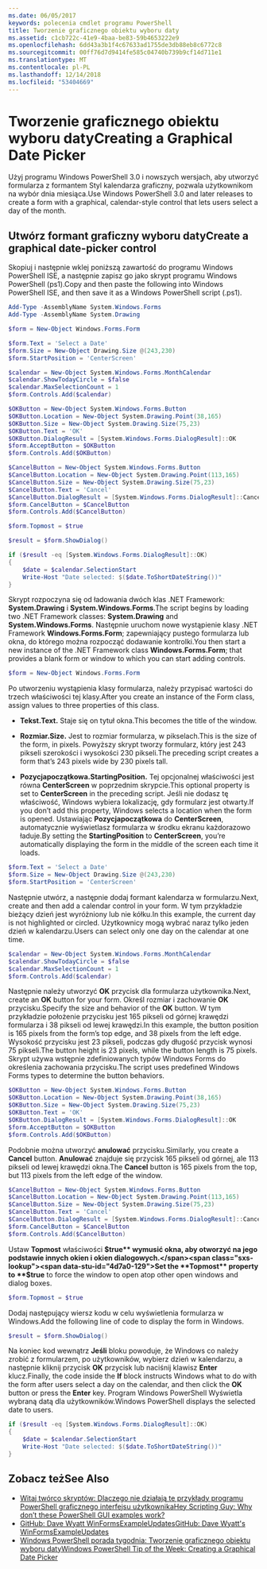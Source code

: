 ```yaml
---
ms.date: 06/05/2017
keywords: polecenia cmdlet programu PowerShell
title: Tworzenie graficznego obiektu wyboru daty
ms.assetid: c1cb722c-41e9-4baa-be83-59b4653222e9
ms.openlocfilehash: 6dd43a3b1f4c67633ad1755de3db88eb8c6772c8
ms.sourcegitcommit: 00ff76d7d9414fe585c04740b739b9cf14d711e1
ms.translationtype: MT
ms.contentlocale: pl-PL
ms.lasthandoff: 12/14/2018
ms.locfileid: "53404669"
---
```

# <a name="creating-a-graphical-date-picker"></a><span data-ttu-id="4d7a0-103">Tworzenie graficznego obiektu wyboru daty</span><span class="sxs-lookup"><span data-stu-id="4d7a0-103">Creating a Graphical Date Picker</span></span>

<span data-ttu-id="4d7a0-104">Użyj programu Windows PowerShell 3.0 i nowszych wersjach, aby utworzyć formularza z formantem Styl kalendarza graficzny, pozwala użytkownikom na wybór dnia miesiąca.</span><span class="sxs-lookup"><span data-stu-id="4d7a0-104">Use Windows PowerShell 3.0 and later releases to create a form with a graphical, calendar-style control that lets users select a day of the month.</span></span>

## <a name="create-a-graphical-date-picker-control"></a><span data-ttu-id="4d7a0-105">Utwórz formant graficzny wyboru daty</span><span class="sxs-lookup"><span data-stu-id="4d7a0-105">Create a graphical date-picker control</span></span>

<span data-ttu-id="4d7a0-106">Skopiuj i następnie wklej poniższą zawartość do programu Windows PowerShell ISE, a następnie zapisz go jako skrypt programu Windows PowerShell (ps1).</span><span class="sxs-lookup"><span data-stu-id="4d7a0-106">Copy and then paste the following into Windows PowerShell ISE, and then save it as a Windows PowerShell script (.ps1).</span></span>

```powershell
Add-Type -AssemblyName System.Windows.Forms
Add-Type -AssemblyName System.Drawing

$form = New-Object Windows.Forms.Form

$form.Text = 'Select a Date'
$form.Size = New-Object Drawing.Size @(243,230)
$form.StartPosition = 'CenterScreen'

$calendar = New-Object System.Windows.Forms.MonthCalendar
$calendar.ShowTodayCircle = $false
$calendar.MaxSelectionCount = 1
$form.Controls.Add($calendar)

$OKButton = New-Object System.Windows.Forms.Button
$OKButton.Location = New-Object System.Drawing.Point(38,165)
$OKButton.Size = New-Object System.Drawing.Size(75,23)
$OKButton.Text = 'OK'
$OKButton.DialogResult = [System.Windows.Forms.DialogResult]::OK
$form.AcceptButton = $OKButton
$form.Controls.Add($OKButton)

$CancelButton = New-Object System.Windows.Forms.Button
$CancelButton.Location = New-Object System.Drawing.Point(113,165)
$CancelButton.Size = New-Object System.Drawing.Size(75,23)
$CancelButton.Text = 'Cancel'
$CancelButton.DialogResult = [System.Windows.Forms.DialogResult]::Cancel
$form.CancelButton = $CancelButton
$form.Controls.Add($CancelButton)

$form.Topmost = $true

$result = $form.ShowDialog()

if ($result -eq [System.Windows.Forms.DialogResult]::OK)
{
    $date = $calendar.SelectionStart
    Write-Host "Date selected: $($date.ToShortDateString())"
}
```

<span data-ttu-id="4d7a0-107">Skrypt rozpoczyna się od ładowania dwóch klas .NET Framework: **System.Drawing** i **System.Windows.Forms**.</span><span class="sxs-lookup"><span data-stu-id="4d7a0-107">The script begins by loading two .NET Framework classes: **System.Drawing** and **System.Windows.Forms**.</span></span> <span data-ttu-id="4d7a0-108">Następnie uruchom nowe wystąpienie klasy .NET Framework **Windows.Forms.Form**; zapewniający pustego formularza lub okna, do którego można rozpocząć dodawanie kontrolki.</span><span class="sxs-lookup"><span data-stu-id="4d7a0-108">You then start a new instance of the .NET Framework class **Windows.Forms.Form**; that provides a blank form or window to which you can start adding controls.</span></span>

```powershell
$form = New-Object Windows.Forms.Form
```

<span data-ttu-id="4d7a0-109">Po utworzeniu wystąpienia klasy formularza, należy przypisać wartości do trzech właściwości tej klasy.</span><span class="sxs-lookup"><span data-stu-id="4d7a0-109">After you create an instance of the Form class, assign values to three properties of this class.</span></span>

- <span data-ttu-id="4d7a0-110">**Tekst.**</span><span class="sxs-lookup"><span data-stu-id="4d7a0-110">**Text.**</span></span> <span data-ttu-id="4d7a0-111">Staje się on tytuł okna.</span><span class="sxs-lookup"><span data-stu-id="4d7a0-111">This becomes the title of the window.</span></span>

- <span data-ttu-id="4d7a0-112">**Rozmiar.**</span><span class="sxs-lookup"><span data-stu-id="4d7a0-112">**Size.**</span></span> <span data-ttu-id="4d7a0-113">Jest to rozmiar formularza, w pikselach.</span><span class="sxs-lookup"><span data-stu-id="4d7a0-113">This is the size of the form, in pixels.</span></span> <span data-ttu-id="4d7a0-114">Powyższy skrypt tworzy formularz, który jest 243 pikseli szerokości i wysokości 230 pikseli.</span><span class="sxs-lookup"><span data-stu-id="4d7a0-114">The preceding script creates a form that’s 243 pixels wide by 230 pixels tall.</span></span>

- <span data-ttu-id="4d7a0-115">**Pozycjapoczątkowa.**</span><span class="sxs-lookup"><span data-stu-id="4d7a0-115">**StartingPosition.**</span></span> <span data-ttu-id="4d7a0-116">Tej opcjonalnej właściwości jest równa **CenterScreen** w poprzednim skrypcie.</span><span class="sxs-lookup"><span data-stu-id="4d7a0-116">This optional property is set to **CenterScreen** in the preceding script.</span></span> <span data-ttu-id="4d7a0-117">Jeśli nie dodasz tę właściwość, Windows wybiera lokalizację, gdy formularz jest otwarty.</span><span class="sxs-lookup"><span data-stu-id="4d7a0-117">If you don’t add this property, Windows selects a location when the form is opened.</span></span> <span data-ttu-id="4d7a0-118">Ustawiając **Pozycjapoczątkowa** do **CenterScreen**, automatycznie wyświetlasz formularza w środku ekranu każdorazowo ładuje.</span><span class="sxs-lookup"><span data-stu-id="4d7a0-118">By setting the **StartingPosition** to **CenterScreen**, you’re automatically displaying the form in the middle of the screen each time it loads.</span></span>

```powershell
$form.Text = 'Select a Date'
$form.Size = New-Object Drawing.Size @(243,230)
$form.StartPosition = 'CenterScreen'
```

<span data-ttu-id="4d7a0-119">Następnie utwórz, a następnie dodaj formant kalendarza w formularzu.</span><span class="sxs-lookup"><span data-stu-id="4d7a0-119">Next, create and then add a calendar control in your form.</span></span> <span data-ttu-id="4d7a0-120">W tym przykładzie bieżący dzień jest wyróżniony lub nie kółku.</span><span class="sxs-lookup"><span data-stu-id="4d7a0-120">In this example, the current day is not highlighted or circled.</span></span> <span data-ttu-id="4d7a0-121">Użytkownicy mogą wybrać naraz tylko jeden dzień w kalendarzu.</span><span class="sxs-lookup"><span data-stu-id="4d7a0-121">Users can select only one day on the calendar at one time.</span></span>

```powershell
$calendar = New-Object System.Windows.Forms.MonthCalendar
$calendar.ShowTodayCircle = $false
$calendar.MaxSelectionCount = 1
$form.Controls.Add($calendar)
```

<span data-ttu-id="4d7a0-122">Następnie należy utworzyć **OK** przycisk dla formularza użytkownika.</span><span class="sxs-lookup"><span data-stu-id="4d7a0-122">Next, create an **OK** button for your form.</span></span> <span data-ttu-id="4d7a0-123">Określ rozmiar i zachowanie **OK** przycisku.</span><span class="sxs-lookup"><span data-stu-id="4d7a0-123">Specify the size and behavior of the **OK** button.</span></span> <span data-ttu-id="4d7a0-124">W tym przykładzie położenie przycisku jest 165 pikseli od górnej krawędzi formularza i 38 pikseli od lewej krawędzi.</span><span class="sxs-lookup"><span data-stu-id="4d7a0-124">In this example, the button position is 165 pixels from the form’s top edge, and 38 pixels from the left edge.</span></span> <span data-ttu-id="4d7a0-125">Wysokość przycisku jest 23 pikseli, podczas gdy długość przycisk wynosi 75 pikseli.</span><span class="sxs-lookup"><span data-stu-id="4d7a0-125">The button height is 23 pixels, while the button length is 75 pixels.</span></span> <span data-ttu-id="4d7a0-126">Skrypt używa wstępnie zdefiniowanych typów Windows Forms do określenia zachowania przycisku.</span><span class="sxs-lookup"><span data-stu-id="4d7a0-126">The script uses predefined Windows Forms types to determine the button behaviors.</span></span>

```powershell
$OKButton = New-Object System.Windows.Forms.Button
$OKButton.Location = New-Object System.Drawing.Point(38,165)
$OKButton.Size = New-Object System.Drawing.Size(75,23)
$OKButton.Text = 'OK'
$OKButton.DialogResult = [System.Windows.Forms.DialogResult]::OK
$form.AcceptButton = $OKButton
$form.Controls.Add($OKButton)
```

<span data-ttu-id="4d7a0-127">Podobnie można utworzyć **anulować** przycisku.</span><span class="sxs-lookup"><span data-stu-id="4d7a0-127">Similarly, you create a **Cancel** button.</span></span> <span data-ttu-id="4d7a0-128">**Anulować** znajduje się przycisk 165 pikseli od górnej, ale 113 pikseli od lewej krawędzi okna.</span><span class="sxs-lookup"><span data-stu-id="4d7a0-128">The **Cancel** button is 165 pixels from the top, but 113 pixels from the left edge of the window.</span></span>

```powershell
$CancelButton = New-Object System.Windows.Forms.Button
$CancelButton.Location = New-Object System.Drawing.Point(113,165)
$CancelButton.Size = New-Object System.Drawing.Size(75,23)
$CancelButton.Text = 'Cancel'
$CancelButton.DialogResult = [System.Windows.Forms.DialogResult]::Cancel
$form.CancelButton = $CancelButton
$form.Controls.Add($CancelButton)
```

<span data-ttu-id="4d7a0-129">Ustaw **Topmost** właściwości **$true** wymusić okna, aby otworzyć na jego podstawie innych okien i okien dialogowych.</span><span class="sxs-lookup"><span data-stu-id="4d7a0-129">Set the **Topmost** property to **$true** to force the window to open atop other open windows and dialog boxes.</span></span>

```powershell
$form.Topmost = $true
```

<span data-ttu-id="4d7a0-130">Dodaj następujący wiersz kodu w celu wyświetlenia formularza w Windows.</span><span class="sxs-lookup"><span data-stu-id="4d7a0-130">Add the following line of code to display the form in Windows.</span></span>

```powershell
$result = $form.ShowDialog()
```

<span data-ttu-id="4d7a0-131">Na koniec kod wewnątrz **Jeśli** bloku powoduje, że Windows co należy zrobić z formularzem, po użytkowników, wybierz dzień w kalendarzu, a następnie kliknij przycisk **OK** przycisk lub naciśnij klawisz **Enter** klucz.</span><span class="sxs-lookup"><span data-stu-id="4d7a0-131">Finally, the code inside the **If** block instructs Windows what to do with the form after users select a day on the calendar, and then click the **OK** button or press the **Enter** key.</span></span> <span data-ttu-id="4d7a0-132">Program Windows PowerShell Wyświetla wybraną datą dla użytkowników.</span><span class="sxs-lookup"><span data-stu-id="4d7a0-132">Windows PowerShell displays the selected date to users.</span></span>

```powershell
if ($result -eq [System.Windows.Forms.DialogResult]::OK)
{
    $date = $calendar.SelectionStart
    Write-Host "Date selected: $($date.ToShortDateString())"
}
```

## <a name="see-also"></a><span data-ttu-id="4d7a0-133">Zobacz też</span><span class="sxs-lookup"><span data-stu-id="4d7a0-133">See Also</span></span>

- [<span data-ttu-id="4d7a0-134">Witaj twórco skryptów:  Dlaczego nie działają te przykłady programu PowerShell graficznego interfejsu użytkownika</span><span class="sxs-lookup"><span data-stu-id="4d7a0-134">Hey Scripting Guy:  Why don’t these PowerShell GUI examples work?</span></span>](https://go.microsoft.com/fwlink/?LinkId=506644)
- [<span data-ttu-id="4d7a0-135">GitHub: Dave Wyatt WinFormsExampleUpdates</span><span class="sxs-lookup"><span data-stu-id="4d7a0-135">GitHub: Dave Wyatt's WinFormsExampleUpdates</span></span>](https://github.com/dlwyatt/WinFormsExampleUpdates)
- [<span data-ttu-id="4d7a0-136">Windows PowerShell porada tygodnia:  Tworzenie graficznego obiektu wyboru daty</span><span class="sxs-lookup"><span data-stu-id="4d7a0-136">Windows PowerShell Tip of the Week:  Creating a Graphical Date Picker</span></span>](https://technet.microsoft.com/library/ff730942.aspx)